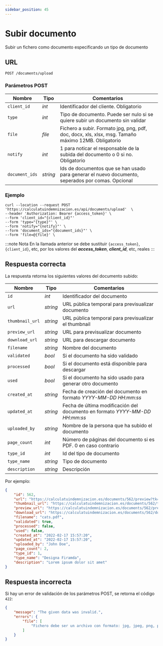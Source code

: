 ```yaml
---
sidebar_position: 45
---
```


# Subir documento

Subir un fichero como documento especificando un tipo de documento

## URL

```
POST /documents/upload
```

### Parámetros POST

Nombre | Tipo |  Comentarios 
--- | --- | --- | 
`client_id` | _int_ | Identificador del cliente. Obligatorio
`type` | _int_ | Tipo de documento. Puede ser nulo si se quiere subir un documento sin validar
`file` | _file_ | Fichero a subir. Formato jpg, png, pdf, doc, docx, xls, xlsx, msg. Tamaño máximo 12MB. Obligatorio
`notify` | _int_ | 1 para noticar el responsable de la subida del documento o 0 si no. Obligatorio
`document_ids` | _string_ | Ids de documentos que se han usado para generar el nuevo documento, seperados por comas. Opcional


### Ejemplo

```shell
curl --location --request POST 'https://calculatuindemnizacion.es/api/documents/upload'  \
--header 'Authorization: Bearer {access_token}' \
--form 'client_id="{client_id}"'
--form 'type="{type}"' \
--form 'notify="{notify}"' \
--form 'document_ids="{document_ids}"' \
--form 'file=@{file}' \
```

:::note Nota
En la llamada anterior se debe sustituir `{access_token}`, `{client_id}`, etc, por los valores del **_access_token_**, **_client_id_**, etc, reales
:::

## Respuesta correcta

La respuesta retorna los siguientes valores del documento subido:

Nombre | Tipo | Comentarios 
--- | --- | --- |
`id` | _int_ | Identificador del documento
`url` | _string_ | URL pública temporal para previsualizar documento
`thumbnail_url` | _string_ | URL pública temporal para previsualizar el thumbnail
`preview_url` | _string_ | URL para previsualizar documento
`download_url` | _string_ | URL para descargar documento
`filename` | _string_ | Nombre del documento
`validated` | _bool_ | Si el documento ha sido validado
`processed` | _bool_ | Si el documento está disponible para descargar
`used` | _bool_ | Si el documento ha sido usado para generar otro documento
`created_at` | _string_ | Fecha de creación del documento en formato _YYYY-MM-DD HH:mm:ss_
`updated_at` | _string_ | Fecha de última modificación del documento en formato _YYYY-MM-DD HH:mm:ss_
`uploaded_by` | _string_ | Nombre de la persona que ha subido el documento
`page_count` | _int_ | Número de páginas del documento si es PDF. 0 en caso contrario
`type_id` | _int_ | Id del tipo de documento
`type_name` | _string_ | Tipo de documento
`description` | _string_ | Descripción

Por ejemplo:

```json title="Status: 200 Ok"
{
    "id": 562,
    "url": "https://calculatuindemnizacion.es/documents/562/preview?tk=123645",
    "thumbnail_url": "https://calculatuindemnizacion.es/documents/562/thumbnail?tk=123645",
    "preview_url": "https://calculatuindemnizacion.es/documents/562/preview",
    "download_url": "https://calculatuindemnizacion.es/documents/562/download",
    "filename": "cats.pdf",            
    "validated": true,
    "processed": false,
    "used": false,
    "created_at": "2022-02-17 15:57:20",
    "updated_at": "2022-02-17 15:57:20",
    "uploaded_by": "John Doe",
    "page_count": 2,
    "type_id": 1,
    "type_name": "Designa Firamda",
    "description": "Lorem ipsum dolor sit amet"
}
```

## Respuesta incorrecta

Si hay un error de validación de los parámetros POST, se retorna el código `422`:

```json title="Status: 422 Unprocessable Entity"
{
    "message": "The given data was invalid.",
    "errors": {
        "file": [
            "Fichero debe ser un archivo con formato: jpg, jpeg, png, pdf, doc, docx, xls, xlsx, msg."
        ]
    }
}
```
